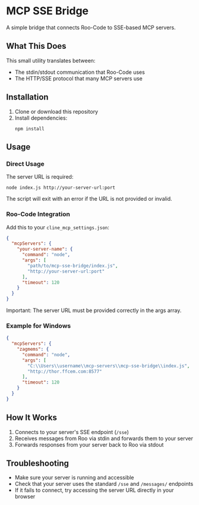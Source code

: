 # MCP SSE Bridge

A simple bridge that connects Roo-Code to SSE-based MCP servers.

## What This Does

This small utility translates between:
- The stdin/stdout communication that Roo-Code uses
- The HTTP/SSE protocol that many MCP servers use

## Installation

1. Clone or download this repository
2. Install dependencies:
   ```
   npm install
   ```

## Usage

### Direct Usage

The server URL is required:

```
node index.js http://your-server-url:port
```

The script will exit with an error if the URL is not provided or invalid.

### Roo-Code Integration

Add this to your `cline_mcp_settings.json`:

```json
{
  "mcpServers": {
    "your-server-name": {
      "command": "node",
      "args": [
        "path/to/mcp-sse-bridge/index.js",
        "http://your-server-url:port"
      ],
      "timeout": 120
    }
  }
}
```

Important: The server URL must be provided correctly in the args array.

### Example for Windows

```json
{
  "mcpServers": {
    "zagmems": {
      "command": "node",
      "args": [
        "C:\\Users\\username\\mcp-servers\\mcp-sse-bridge\\index.js",
        "http://thor.ffcem.com:8577"
      ],
      "timeout": 120
    }
  }
}
```

## How It Works

1. Connects to your server's SSE endpoint (`/sse`)
2. Receives messages from Roo via stdin and forwards them to your server 
3. Forwards responses from your server back to Roo via stdout

## Troubleshooting

- Make sure your server is running and accessible
- Check that your server uses the standard `/sse` and `/messages/` endpoints
- If it fails to connect, try accessing the server URL directly in your browser